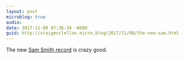 ```yaml
---
layout: post
microblog: true
audio: 
date: 2017-11-08 07:36:34 -0600
guid: http://craigmcclellan.micro.blog/2017/11/08/the-new-sam.html
---
```

The new [Sam Smith record](https://itunes.apple.com/us/album/the-thrill-of-it-all-special-edition/1291541468?uo=4&at=1l3vwJx&ct=microblog) is crazy good.
